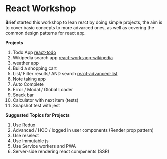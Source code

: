 # React Workshop
**Brief** started this workshop to lean react by doing simple projects, the aim is to cover basic concepts to more advanced ones, as well as covering the common design patterns for react app.


**Projects**
1. Todo App [react-todo](https://github.com/Mohamed-amin/react-todo)
1. Wikipedia search app  [react-workshop-wikipedia](https://github.com/Mohamed-amin/react-workshop-wikipedia)
1. weather app
1. Build a shopping cart
1. List/ Filter results/ AND search [react-advanced-list](https://github.com/Mohamed-amin/react-advanced-list)
1. Note taking app
1. Auto Complete
1. Error / Modal / Global Loader
1. Snack bar
1. Calculator with next item (tests)
1. Snapshot test with jest

**Suggested Topics for Projects**
1. Use Redux
1. Advanced / HOC / logged in user components (Render prop pattern)
1. Use reselect
1. Use Immutable js
1. Use Service workers and PWA
1. Server-side rendering react components (SSR)
